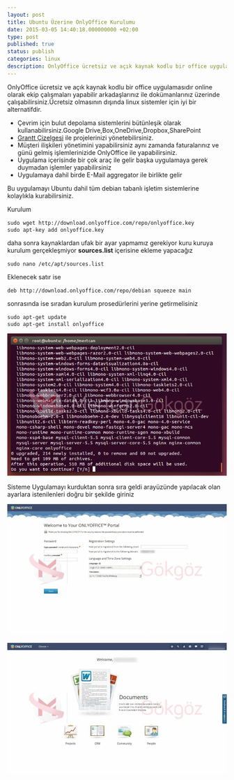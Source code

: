 ```yaml
---
layout: post
title: Ubuntu Üzerine OnlyOffice Kurulumu
date: 2015-03-05 14:40:18.000000000 +02:00
type: post
published: true
status: publish
categories: linux
description: OnlyOffice ücretsiz ve açık kaynak kodlu bir office uygulamasıdır online olarak ekip çalışmaları yapabilir arkadaşlarınız ile dokümanlarınız üzerinde
---
```


OnlyOffice ücretsiz ve açık kaynak kodlu bir office uygulamasıdır online olarak ekip çalışmaları yapabilir arkadaşlarınız ile dokümanlarınız üzerinde çalışabilirsiniz.Ücretsiz olmasının dışında linux sistemler için iyi bir alternatifdir.

- Çevrim için bulut depolama sistemlerini bütünleşik olarak kullanabilirsiniz.Google Drive,Box,OneDrive,Dropbox,SharePoint
- [Grantt Çizelgesi](https://tr.wikipedia.org/wiki/Gantt_%C3%A7izelgesi) ile projelerinizi yönetebilirsiniz.
- Müşteri ilişkileri yönetimini yapabilirsiniz aynı zamanda faturalarınız ve günü gelmiş işlemlerinizide OnlyOffice ile yapabilirsiniz.
- Uygulama içerisinde bir çok araç ile gelir başka uygulamaya gerek duymadan işlemler yapabilirsiniz
- Uygulamaya dahil birde E-Mail aggregator ile birlikte gelir

Bu uygulamayı Ubuntu dahil tüm debian tabanlı işletim sistemlerine kolaylıkla kurabilirsiniz.

Kurulum

    sudo wget http://download.onlyoffice.com/repo/onlyoffice.key
    sudo apt-key add onlyoffice.key

daha sonra kaynaklardan ufak bir ayar yapmamız gerekiyor kuru kuruya kurulum gerçekleşmiyor **sources.list** içerisine ekleme yapacağız

    sudo nano /etc/apt/sources.list

Eklenecek satır ise

    deb http://download.onlyoffice.com/repo/debian squeeze main

sonrasında ise sıradan kurulum prosedürlerini yerine getirmelisiniz

    sudo apt-get update
    sudo apt-get install onlyoffice

![onlyofficegorsel1](/assets/onlyofficegorsel1.png)

Sisteme Uygulamayı kurduktan sonra sıra geldi arayüzünde yapılacak olan ayarlara istenilenleri doğru bir şekilde giriniz

![onlyofficegorsel2](/assets/onlyofficegorsel2-e1425069507577.jpg)

![onlyofficegorsel3](/assets/onlyofficegorsel3.jpg)

